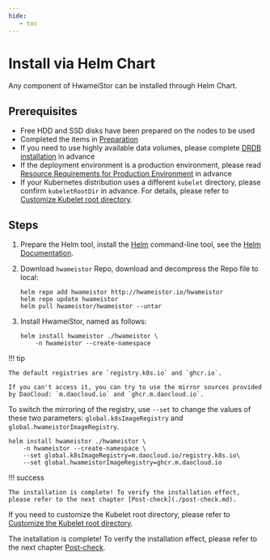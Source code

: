 ```yaml
---
hide:
   - toc
---
```


# Install via Helm Chart

Any component of HwameiStor can be installed through Helm Chart.

## Prerequisites

- Free HDD and SSD disks have been prepared on the nodes to be used
- Completed the items in [Preparation](prereq.md)
- If you need to use highly available data volumes, please complete [DRDB installation](drbdinstall.md) in advance
- If the deployment environment is a production environment, please read [Resource Requirements for Production Environment](proresource.md) in advance
- If your Kubernetes distribution uses a different `kubelet` directory, please confirm `kubeletRootDir` in advance.
   For details, please refer to [Customize Kubelet root directory](customized-kubelet.md).

## Steps

1. Prepare the Helm tool, install the [Helm](https://helm.sh/) command-line tool, see the [Helm Documentation](https://helm.sh/docs/).

2. Download `hwameistor` Repo, download and decompress the Repo file to local:

    ```console
    helm repo add hwameistor http://hwameistor.io/hwameistor
    helm repo update hwameistor
    helm pull hwameistor/hwameistor --untar
    ```

3. Install HwameiStor, named as follows:

    ```console
    helm install hwameistor ./hwameistor \
        -n hwameistor --create-namespace
    ```


!!! tip

    The default registries are `registry.k8s.io` and `ghcr.io`.
    
    If you can't access it, you can try to use the mirror sources provided by DaoCloud: `m.daocloud.io` and `ghcr.m.daocloud.io`.

To switch the mirroring of the registry, use `--set` to change the values of these two parameters: `global.k8sImageRegistry` and `global.hwameistorImageRegistry`.

```console
helm install hwameistor ./hwameistor \
    -n hwameistor --create-namespace \
    --set global.k8sImageRegistry=m.daocloud.io/registry.k8s.io\
    --set global.hwameistorImageRegistry=ghcr.m.daocloud.io
```

!!! success

    The installation is complete! To verify the installation effect, please refer to the next chapter [Post-check](./post-check.md).

If you need to customize the Kubelet root directory, please refer to [Customize the Kubelet root directory](customized-kubelet.md).

The installation is complete! To verify the installation effect, please refer to the next chapter [Post-check](./post-check.md).
